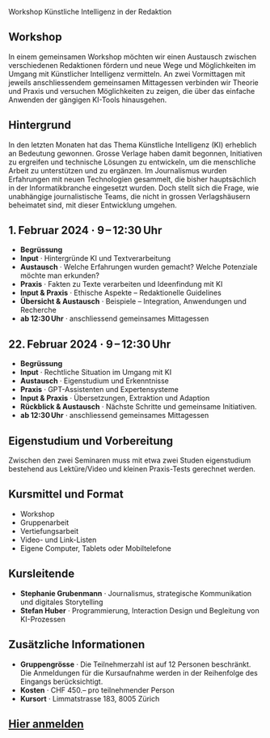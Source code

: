Workshop
Künstliche Intelligenz in der Redaktion

## Workshop

In einem gemeinsamen Workshop möchten wir einen Austausch zwischen verschiedenen Redaktionen fördern und neue Wege und Möglichkeiten im Umgang mit Künstlicher Intelligenz vermitteln. An zwei Vormittagen mit jeweils anschliessendem gemeinsamen Mittagessen verbinden wir Theorie und Praxis und versuchen Möglichkeiten zu zeigen, die über das einfache Anwenden der gängigen KI-Tools hinausgehen.

## Hintergrund

In den letzten Monaten hat das Thema Künstliche Intelligenz (KI) erheblich an Bedeutung gewonnen. Grosse Verlage haben damit begonnen, Initiativen zu ergreifen und technische Lösungen zu entwickeln, um die menschliche Arbeit zu unterstützen und zu ergänzen. Im Journalismus wurden Erfahrungen mit neuen Technologien gesammelt, die bisher hauptsächlich in der Informatikbranche eingesetzt wurden. Doch stellt sich die Frage, wie unabhängige journalistische Teams, die nicht in grossen Verlagshäusern beheimatet sind, mit dieser Entwicklung umgehen.

## **1. Februar 2024** · 9 – 12:30 Uhr

- **Begrüssung**
- **Input** · Hintergründe KI und Textverarbeitung
- **Austausch** · Welche Erfahrungen wurden gemacht? Welche Potenziale möchte man erkunden?
- **Praxis** · Fakten zu Texte verarbeiten und Ideenfindung mit KI
- **Input & Praxis** · Ethische Aspekte – Redaktionelle Guidelines
- **Übersicht & Austausch** · Beispiele – Integration, Anwendungen und Recherche
- **ab 12:30 Uhr** · anschliessend gemeinsames Mittagessen

## **22. Februar 2024** · 9 – 12:30 Uhr

- **Begrüssung**
- **Input** · Rechtliche Situation im Umgang mit KI
- **Austausch** · Eigenstudium und Erkenntnisse
- **Praxis** · GPT-Assistenten und Expertensysteme
- **Input & Praxis** · Übersetzungen, Extraktion und Adaption
- **Rückblick & Austausch** · Nächste Schritte und gemeinsame Initiativen.
- **ab 12:30 Uhr** · anschliessend gemeinsames Mittagessen

## Eigenstudium und Vorbereitung

Zwischen den zwei Seminaren muss mit etwa zwei Studen eigenstudium bestehend aus Lektüre/Video und kleinen Praxis-Tests gerechnet werden.

## Kursmittel und Format

- Workshop
- Gruppenarbeit
- Vertiefungsarbeit
- Video- und Link-Listen
- Eigene Computer, Tablets oder Mobiltelefone

## Kursleitende

- **Stephanie Grubenmann** · Journalismus, strategische Kommunikation und digitales Storytelling
- **Stefan Huber** · Programmierung, Interaction Design und Begleitung von KI-Prozessen

## Zusätzliche Informationen

- **Gruppengrösse** · Die Teilnehmerzahl ist auf 12 Personen beschränkt. Die Anmeldungen für die Kursaufnahme werden in der Reihenfolge des Eingangs berücksichtigt.
- **Kosten** · CHF 450.– pro teilnehmender Person
- **Kursort** · Limmatstrasse 183, 8005 Zürich

## [Hier anmelden](https://docs.google.com/forms/)
